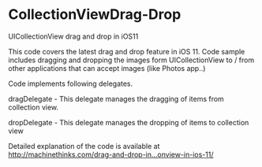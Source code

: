 # CollectionViewDrag-Drop
UICollectionView drag and drop in iOS11

This code covers the latest drag and drop feature in iOS 11. Code sample includes dragging and dropping the images form UICollectionView 
to / from other applications that can accept images (like Photos app..)

Code implements following delegates.

dragDelegate - This delegate manages the dragging of items from collection view.

dropDelegate - This delegate manages the dropping of items to collection view


Detailed explanation of the code is available at http://machinethinks.com/drag-and-drop-in…onview-in-ios-11/ 



